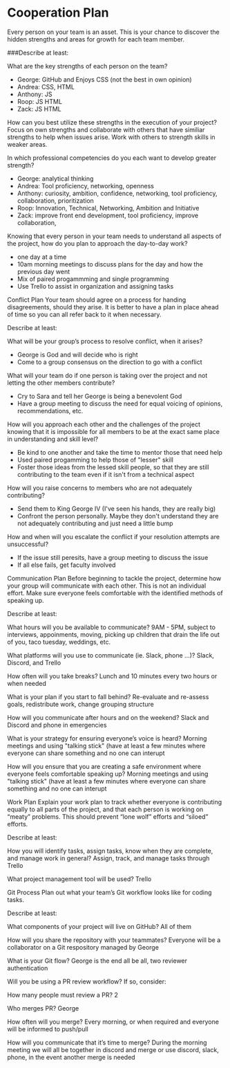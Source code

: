 # Cooperation Plan
Every person on your team is an asset. This is your chance to discover the hidden strengths and areas for growth for each team member.

###Describe at least:

What are the key strengths of each person on the team?
- George: GitHub and Enjoys CSS (not the best in own opinion)
- Andrea: CSS, HTML
- Anthony: JS
- Roop: JS HTML
- Zack: JS HTML

How can you best utilize these strengths in the execution of your project?
Focus on own strengths and collaborate with others that have similiar strengths to help when issues arise. Work with others to strength skills in weaker areas.

In which professional competencies do you each want to develop greater strength?
- George: analytical thinking
- Andrea: Tool proficiency, networking, openness
- Anthony: curiosity, ambition, confidence, networking, tool proficiency, collaboration, prioritization
- Roop: Innovation, Technical, Networking, Ambition and Initiative
- Zack: improve front end development, tool proficiency, improve collaboration,

Knowing that every person in your team needs to understand all aspects of the project, how do you plan to approach the day-to-day work?
- one day at a time
- 10am morning meetings to discuss plans for the day and how the previous day went
- Mix of paired progammming and single programming
- Use Trello to assist in organization and assigning tasks


Conflict Plan
Your team should agree on a process for handing disagreements, should they arise. It is better to have a plan in place ahead of time so you can all refer back to it when necessary.

Describe at least:

What will be your group’s process to resolve conflict, when it arises?
- George is God and will decide who is right
- Come to a group consensus on the direction to go with a conflict

What will your team do if one person is taking over the project and not letting the other members contribute?
- Cry to Sara and tell her George is being a benevolent God
- Have a group meeting to discuss the need for equal voicing of opinions, recommendations, etc.


How will you approach each other and the challenges of the project knowing that it is impossible for all members to be at the exact same place in understanding and skill level?
- Be kind to one another and take the time to mentor those that need help
- Used paired progamming to help those of "lesser" skill
- Foster those ideas from the lessed skill people, so that they are still contributing to the team even if it isn't from a technical aspect

How will you raise concerns to members who are not adequately contributing?
- Send them to King George IV (I've seen his hands, they are really big)
- Confront the person personally. Maybe they don't understand they are not adequately contributing and just need a little bump

How and when will you escalate the conflict if your resolution attempts are unsuccessful?
- If the issue still peresits, have a group meeting to discuss the issue
- If all else fails, get faculty involved

Communication Plan
Before beginning to tackle the project, determine how your group will communicate with each other. This is not an individual effort. Make sure everyone feels comfortable with the identified methods of speaking up.

Describe at least:

What hours will you be available to communicate?
9AM - 5PM, subject to interviews, appoinments, moving, picking up children that drain the life out of you, taco tuesday, weddings, etc.

What platforms will you use to communicate (ie. Slack, phone …)?
Slack, Discord, and Trello

How often will you take breaks?
Lunch and 10 minutes every two hours or when needed

What is your plan if you start to fall behind?
Re-evaluate and re-assess goals, redistribute work, change grouping structure

How will you communicate after hours and on the weekend?
Slack and Discord and phone in emergencies

What is your strategy for ensuring everyone’s voice is heard?
Morning meetings and using "talking stick" (have at least a few minutes where everyone can share something and no one can interupt

How will you ensure that you are creating a safe environment where everyone feels comfortable speaking up?
Morning meetings and using "talking stick" (have at least a few minutes where everyone can share something and no one can interupt

Work Plan
Explain your work plan to track whether everyone is contributing equally to all parts of the project, and that each person is working on “meaty” problems. This should prevent “lone wolf” efforts and “siloed” efforts.

Describe at least:

How you will identify tasks, assign tasks, know when they are complete, and manage work in general?
Assign, track, and manage tasks through Trello

What project management tool will be used?
Trello

Git Process
Plan out what your team’s Git workflow looks like for coding tasks.

Describe at least:

What components of your project will live on GitHub?
All of them

How will you share the repository with your teammates?
Everyone will be a collaborator on a Git respository managed by George

What is your Git flow?
George is the end all be all, two reviewer authentication

Will you be using a PR review workflow? If so, consider:

How many people must review a PR? 2

Who merges PR? George

How often will you merge? Every morning, or when required and everyone will be informed to push/pull

How will you communicate that it’s time to merge?
During the morning meeting we will all be together in discord and merge or use discord, slack, phone, in the event another merge is needed
